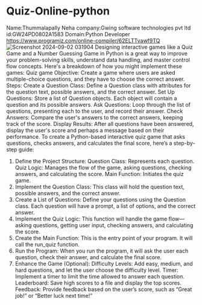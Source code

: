 # Quiz-Online-python
Name:Thummalapally Neha
company:Gwing software technologies pvt ltd
id:GW24PD0802A1583
Domain:Python Developer
https://www.programiz.com/online-compiler/62ELTTvawf9TQ
![Screenshot 2024-09-02 031904](https://github.com/user-attachments/assets/9a60130d-3c46-4132-b2e3-c6c6619d115b)
Designing interactive games like a Quiz Game and a Number Guessing Game in Python is a great way to improve your problem-solving skills, understand data handling, and master control flow concepts. Here's a breakdown of how you might implement these games:
 Quiz game
Objective: Create a game where users are asked multiple-choice questions, and they have to choose the correct answer.
Steps:
Create a Question Class:
Define a Question class with attributes for the question text, possible answers, and the correct answer.
Set Up Questions:
Store a list of Question objects. Each object will contain a question and its possible answers.
Ask Questions:
Loop through the list of questions, presenting each to the user, and record their answer.
Check Answers:
Compare the user's answers to the correct answers, keeping track of the score.
Display Results:
After all questions have been answered, display the user's score and perhaps a message based on their performance.
To create a Python-based interactive quiz game that asks questions, checks answers, and calculates the final score, here’s a step-by-step guide:
1. Define the Project Structure:
Question Class: Represents each question.
Quiz Logic: Manages the flow of the game, asking questions, checking answers, and calculating the score.
Main Function: Initiates the quiz game.
2. Implement the Question Class:
This class will hold the question text, possible answers, and the correct answer.
3. Create a List of Questions:
Define your questions using the Question class. Each question will have a prompt, a list of options, and the correct answer.
4. Implement the Quiz Logic:
This function will handle the game flow—asking questions, getting user input, checking answers, and calculating the score.
5. Create the Main Function:
This is the entry point of your program. It will call the run_quiz function.
6. Run the Program:
When you run the program, it will ask the user each question, check their answer, and calculate the final score.
7. Enhance the Game (Optional):
Difficulty Levels: Add easy, medium, and hard questions, and let the user choose the difficulty level.
Timer: Implement a timer to limit the time allowed to answer each question.
Leaderboard: Save high scores to a file and display the top scores.
Feedback: Provide feedback based on the user’s score, such as “Great job!” or “Better luck next time!”

